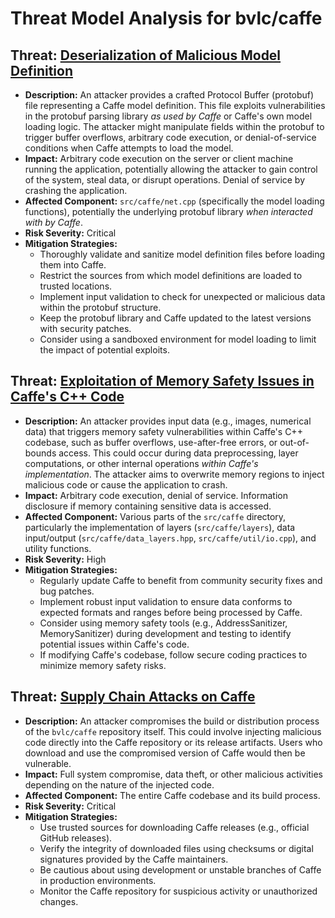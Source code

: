 # Threat Model Analysis for bvlc/caffe

## Threat: [Deserialization of Malicious Model Definition](./threats/deserialization_of_malicious_model_definition.md)

*   **Description:** An attacker provides a crafted Protocol Buffer (protobuf) file representing a Caffe model definition. This file exploits vulnerabilities in the protobuf parsing library *as used by Caffe* or Caffe's own model loading logic. The attacker might manipulate fields within the protobuf to trigger buffer overflows, arbitrary code execution, or denial-of-service conditions when Caffe attempts to load the model.
*   **Impact:**  Arbitrary code execution on the server or client machine running the application, potentially allowing the attacker to gain control of the system, steal data, or disrupt operations. Denial of service by crashing the application.
*   **Affected Component:** `src/caffe/net.cpp` (specifically the model loading functions), potentially the underlying protobuf library *when interacted with by Caffe*.
*   **Risk Severity:** Critical
*   **Mitigation Strategies:**
    *   Thoroughly validate and sanitize model definition files before loading them into Caffe.
    *   Restrict the sources from which model definitions are loaded to trusted locations.
    *   Implement input validation to check for unexpected or malicious data within the protobuf structure.
    *   Keep the protobuf library and Caffe updated to the latest versions with security patches.
    *   Consider using a sandboxed environment for model loading to limit the impact of potential exploits.

## Threat: [Exploitation of Memory Safety Issues in Caffe's C++ Code](./threats/exploitation_of_memory_safety_issues_in_caffe's_c++_code.md)

*   **Description:** An attacker provides input data (e.g., images, numerical data) that triggers memory safety vulnerabilities within Caffe's C++ codebase, such as buffer overflows, use-after-free errors, or out-of-bounds access. This could occur during data preprocessing, layer computations, or other internal operations *within Caffe's implementation*. The attacker aims to overwrite memory regions to inject malicious code or cause the application to crash.
*   **Impact:** Arbitrary code execution, denial of service. Information disclosure if memory containing sensitive data is accessed.
*   **Affected Component:** Various parts of the `src/caffe` directory, particularly the implementation of layers (`src/caffe/layers`), data input/output (`src/caffe/data_layers.hpp`, `src/caffe/util/io.cpp`), and utility functions.
*   **Risk Severity:** High
*   **Mitigation Strategies:**
    *   Regularly update Caffe to benefit from community security fixes and bug patches.
    *   Implement robust input validation to ensure data conforms to expected formats and ranges before being processed by Caffe.
    *   Consider using memory safety tools (e.g., AddressSanitizer, MemorySanitizer) during development and testing to identify potential issues within Caffe's code.
    *   If modifying Caffe's codebase, follow secure coding practices to minimize memory safety risks.

## Threat: [Supply Chain Attacks on Caffe](./threats/supply_chain_attacks_on_caffe.md)

*   **Description:** An attacker compromises the build or distribution process of the `bvlc/caffe` repository itself. This could involve injecting malicious code directly into the Caffe repository or its release artifacts. Users who download and use the compromised version of Caffe would then be vulnerable.
*   **Impact:** Full system compromise, data theft, or other malicious activities depending on the nature of the injected code.
*   **Affected Component:** The entire Caffe codebase and its build process.
*   **Risk Severity:** Critical
*   **Mitigation Strategies:**
    *   Use trusted sources for downloading Caffe releases (e.g., official GitHub releases).
    *   Verify the integrity of downloaded files using checksums or digital signatures provided by the Caffe maintainers.
    *   Be cautious about using development or unstable branches of Caffe in production environments.
    *   Monitor the Caffe repository for suspicious activity or unauthorized changes.

